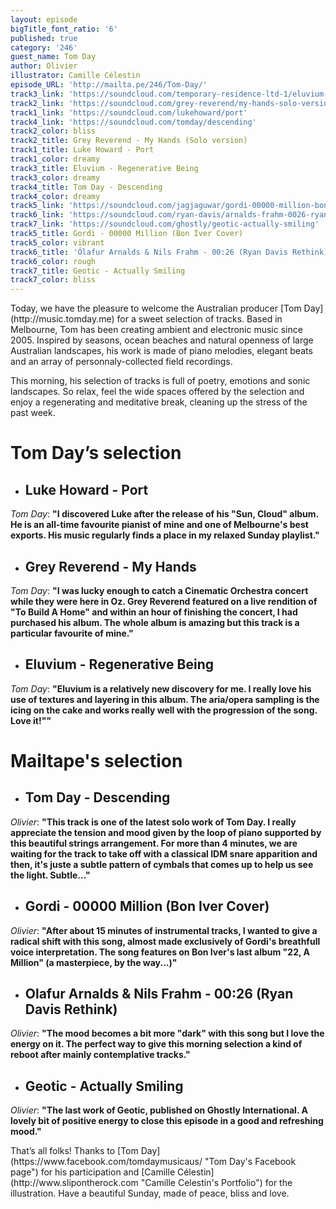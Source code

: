 ```yaml
---
layout: episode
bigTitle_font_ratio: '6'
published: true
category: '246'
guest_name: Tom Day
author: Olivier
illustrator: Camille Célestin
episode_URL: 'http://mailta.pe/246/Tom-Day/'
track3_link: 'https://soundcloud.com/temporary-residence-ltd-1/eluvium-regenerative-being'
track2_link: 'https://soundcloud.com/grey-reverend/my-hands-solo-version'
track1_link: 'https://soundcloud.com/lukehoward/port'
track4_link: 'https://soundcloud.com/tomday/descending'
track2_color: bliss
track2_title: Grey Reverend - My Hands (Solo version)
track1_title: Luke Howard - Port
track1_color: dreamy
track3_title: Eluvium - Regenerative Being
track3_color: dreamy
track4_title: Tom Day - Descending
track4_color: dreamy
track5_link: 'https://soundcloud.com/jagjaguwar/gordi-00000-million-bon-iver-cover-1'
track6_link: 'https://soundcloud.com/ryan-davis/arnalds-frahm-0026-ryan-davis-rethink'
track7_link: 'https://soundcloud.com/ghostly/geotic-actually-smiling'
track5_title: Gordi - 00000 Million (Bon Iver Cover)
track5_color: vibrant
track6_title: 'Ólafur Arnalds & Nils Frahm - 00:26 (Ryan Davis Rethink)'
track6_color: rough
track7_title: Geotic - Actually Smiling
track7_color: bliss
---
```

<p id="introduction">Today, we have the pleasure to welcome the Australian producer [Tom Day](http://music.tomday.me) for a sweet selection of tracks. Based in Melbourne, Tom has been creating ambient and electronic music since 2005. Inspired by seasons, ocean beaches and natural openness of large Australian landscapes, his work is made of piano melodies, elegant beats and an array of personnaly-collected field recordings.</p>

<p>This morning, his selection of tracks is full of poetry, emotions and sonic landscapes. So relax, feel the wide spaces offered by the selection and enjoy a regenerating and meditative break, cleaning up the stress of the past week.</p>


# **Tom Day’s selection**

+ ## Luke Howard - Port
_Tom Day_: **"**I discovered Luke after the release of his "Sun, Cloud" album. He is an all-time favourite pianist of mine and one of Melbourne's best exports. His music regularly finds a place in my relaxed Sunday playlist.**"**

+ ## Grey Reverend - My Hands
_Tom Day_: **"**I was lucky enough to catch a Cinematic Orchestra concert while they were here in Oz. Grey Reverend featured on a live rendition of "To Build A Home" and within an hour of finishing the concert, I had purchased his album. The whole album is amazing but this track is a particular favourite of mine.**"**

+ ## Eluvium - Regenerative Being
_Tom Day_: **"**Eluvium is a relatively new discovery for me. I really love his use of textures and layering in this album. The aria/opera sampling is the icing on the cake and works really well with the progression of the song. Love it!"**"**


# Mailtape's selection

+ ## Tom Day - Descending
_Olivier_: **"**This track is one of the latest solo work of Tom Day. I really appreciate the tension and mood given by the loop of piano supported by this beautiful strings arrangement. For more than 4 minutes, we are waiting for the track to take off with a classical IDM snare apparition and then, it's juste a subtle pattern of cymbals that comes up to help us see the light. Subtle...**"** 

+ ## Gordi - 00000 Million (Bon Iver Cover)
_Olivier_: **"**After about 15 minutes of instrumental tracks, I wanted to give a radical shift with this song, almost made exclusively of Gordi's breathfull voice interpretation. The song features on Bon Iver's last album "22, A Million" (a masterpiece, by the way...)**"**

+ ## Olafur Arnalds & Nils Frahm - 00:26 (Ryan Davis Rethink)
_Olivier_: **"**The mood becomes a bit more "dark" with this song but I love the energy on it. The perfect way to give this morning selection a kind of reboot after mainly contemplative tracks.**"**

+ ## Geotic - Actually Smiling
_Olivier_: **"**The last work of Geotic, published on Ghostly International. A lovely bit of positive energy to close this episode in a good and refreshing mood.**"**


<p id="outroduction">That’s all folks! Thanks to [Tom Day](https://www.facebook.com/tomdaymusicaus/ "Tom Day's Facebook page") for his participation and [Camille Célestin](http://www.slipontherock.com "Camille Celestin's Portfolio") for the illustration. Have a beautiful Sunday, made of peace, bliss and love.</p>
